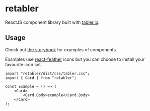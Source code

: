 # retabler

ReactJS component library built with [tabler.io](https://tabler.io/).

## Usage

Check out [the storybook](https://gryevns.github.io/react-tabler/) for examples of components.

Examples use [react-feather](https://github.com/feathericons/react-feather) icons but you can choose to install your favourite icon set.

```
import "retabler/dist/css/tabler.css";
import { Card } from "retabler";

const Example = () => (
    <Card>
        <Card.Body>example</Card.Body>
    </Card>
);
```
